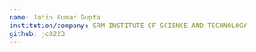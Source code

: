 ```yaml
---
name: Jatin Kumar Gupta
institution/company: SRM INSTITUTE OF SCIENCE AND TECHNOLOGY
github: jc8223
---
```

